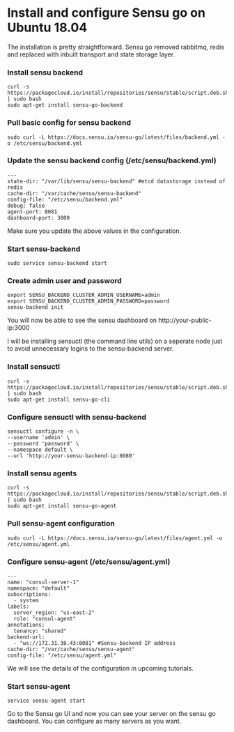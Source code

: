 # Install and configure Sensu go on Ubuntu 18.04

The installation is pretty straightforward. Sensu go removed rabbitmq, redis and replaced with inbuilt transport and state storage layer.

### Install sensu backend
```
curl -s https://packagecloud.io/install/repositories/sensu/stable/script.deb.sh | sudo bash
sudo apt-get install sensu-go-backend
```
### Pull basic config for sensu backend
```
sudo curl -L https://docs.sensu.io/sensu-go/latest/files/backend.yml -o /etc/sensu/backend.yml
```
### Update the sensu backend config (/etc/sensu/backend.yml)
```
---
state-dir: "/var/lib/sensu/sensu-backend" #etcd datastorage instead of redis
cache-dir: "/var/cache/sensu/sensu-backend"
config-file: "/etc/sensu/backend.yml"
debug: false
agent-port: 8081
dashboard-port: 3000
```
Make sure you update the above values in the configuration.

### Start sensu-backend
```
sudo service sensu-backend start
```
### Create admin user and password
```
export SENSU_BACKEND_CLUSTER_ADMIN_USERNAME=admin
export SENSU_BACKEND_CLUSTER_ADMIN_PASSWORD=password
sensu-backend init
```
You will now be able to see the sensu dashboard on http://your-public-ip:3000


I will be installing sensuctl (the command line utils) on a seperate node just to avoid unnecessary logins to the sensu-backend server.

### Install sensuctl
```
curl -s https://packagecloud.io/install/repositories/sensu/stable/script.deb.sh | sudo bash
sudo apt-get install sensu-go-cli
```
### Configure sensuctl with sensu-backend
```
sensuctl configure -n \
--username 'admin' \
--password 'password' \
--namespace default \
--url 'http://your-sensu-backend-ip:8080'
```

### Install sensu agents
```
curl -s https://packagecloud.io/install/repositories/sensu/stable/script.deb.sh | sudo bash
sudo apt-get install sensu-go-agent
```
### Pull sensu-agent configuration
```
sudo curl -L https://docs.sensu.io/sensu-go/latest/files/agent.yml -o /etc/sensu/agent.yml
```
### Configure sensu-agent (/etc/sensu/agent.yml)
```
---
name: "consul-server-1"
namespace: "default"
subscriptions:
  - system
labels:
  server_region: "us-east-2"
  role: "consul-agent"
annotations:
  tenancy: "shared"
backend-url:
  - "ws://172.31.38.43:8081" #Sensu-backend IP address
cache-dir: "/var/cache/sensu/sensu-agent"
config-file: "/etc/sensu/agent.yml"
```
We will see the details of the configuration in upcoming tutorials.

### Start sensu-agent
```
service sensu-agent start
```

Go to the Sensu go UI and now you can see your server on the sensu go dashboard. You can configure as many servers as you want.
